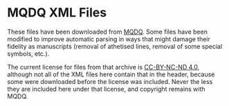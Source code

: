 # MQDQ XML Files

These files have been downloaded from [MQDQ](http://mizar.unive.it/mqdq/public/index). Some files have been modified to improve automatic parsing in ways that might damage their fidelity as manuscripts (removal of athetised lines, removal of some special symbols, etc.).

The current license for files from that archive is [CC-BY-NC-ND 4.0](http://creativecommons.org/licenses/by-nc-nd/4.0/legalcode), although not all of the XML files here contain that in the header, because some were downloaded before the license was included. Never the less they are included here under that license, and copyright remains with MQDQ.
